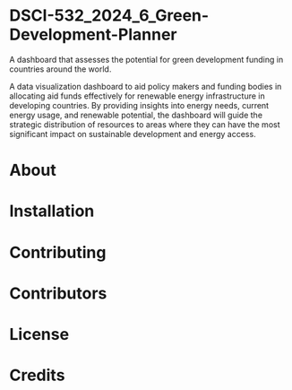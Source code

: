 # DSCI-532_2024_6_Green-Development-Planner
A dashboard that assesses the potential for green development funding in countries around the world.

A data visualization dashboard to aid policy makers and funding bodies in allocating aid funds effectively for renewable energy infrastructure in developing countries. By providing insights into energy needs, current energy usage, and renewable potential, the dashboard will guide the strategic distribution of resources to areas where they can have the most significant impact on sustainable development and energy access.

# About

# Installation

# Contributing

# Contributors

# License

# Credits

